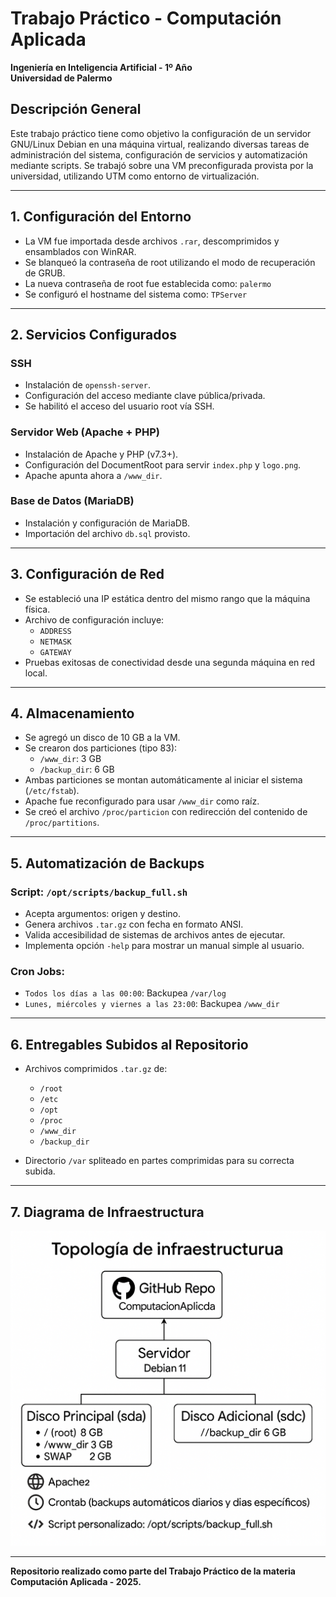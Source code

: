 # Trabajo Práctico - Computación Aplicada
**Ingeniería en Inteligencia Artificial - 1º Año**  
**Universidad de Palermo**

## Descripción General
Este trabajo práctico tiene como objetivo la configuración de un servidor GNU/Linux Debian en una máquina virtual, realizando diversas tareas de administración del sistema, configuración de servicios y automatización mediante scripts. Se trabajó sobre una VM preconfigurada provista por la universidad, utilizando UTM como entorno de virtualización.

---

## 1. Configuración del Entorno

- La VM fue importada desde archivos `.rar`, descomprimidos y ensamblados con WinRAR.
- Se blanqueó la contraseña de root utilizando el modo de recuperación de GRUB.
- La nueva contraseña de root fue establecida como: `palermo`
- Se configuró el hostname del sistema como: `TPServer`

---

## 2. Servicios Configurados

### SSH
- Instalación de `openssh-server`.
- Configuración del acceso mediante clave pública/privada.
- Se habilitó el acceso del usuario root vía SSH.

### Servidor Web (Apache + PHP)
- Instalación de Apache y PHP (v7.3+).
- Configuración del DocumentRoot para servir `index.php` y `logo.png`.
- Apache apunta ahora a `/www_dir`.

### Base de Datos (MariaDB)
- Instalación y configuración de MariaDB.
- Importación del archivo `db.sql` provisto.
---

## 3. Configuración de Red

- Se estableció una IP estática dentro del mismo rango que la máquina física.
- Archivo de configuración incluye:
  - `ADDRESS`
  - `NETMASK`
  - `GATEWAY`
- Pruebas exitosas de conectividad desde una segunda máquina en red local.

---

## 4. Almacenamiento

- Se agregó un disco de 10 GB a la VM.
- Se crearon dos particiones (tipo 83):
  - `/www_dir`: 3 GB
  - `/backup_dir`: 6 GB
- Ambas particiones se montan automáticamente al iniciar el sistema (`/etc/fstab`).
- Apache fue reconfigurado para usar `/www_dir` como raíz.
- Se creó el archivo `/proc/particion` con redirección del contenido de `/proc/partitions`.

---

## 5. Automatización de Backups

### Script: `/opt/scripts/backup_full.sh`

- Acepta argumentos: origen y destino.
- Genera archivos `.tar.gz` con fecha en formato ANSI.
- Valida accesibilidad de sistemas de archivos antes de ejecutar.
- Implementa opción `-help` para mostrar un manual simple al usuario.

### Cron Jobs:

- `Todos los días a las 00:00`: Backupea `/var/log`
- `Lunes, miércoles y viernes a las 23:00`: Backupea `/www_dir`

---

## 6. Entregables Subidos al Repositorio

- Archivos comprimidos `.tar.gz` de:
  - `/root`
  - `/etc`
  - `/opt`
  - `/proc`
  - `/www_dir`
  - `/backup_dir`

- Directorio `/var` spliteado en partes comprimidas para su correcta subida.

---

## 7. Diagrama de Infraestructura


![Diagrama Topológico](https://raw.githubusercontent.com/AbrilSantiso/Debian/refs/heads/master/DiagramaTopologico.png)


---

**Repositorio realizado como parte del Trabajo Práctico de la materia Computación Aplicada - 2025.**
